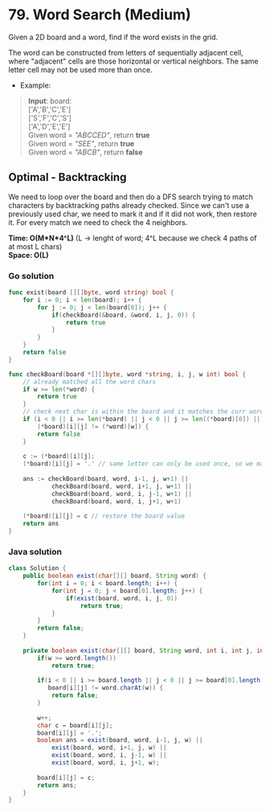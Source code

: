 # 79. Word Search (Medium)

Given a 2D board and a word, find if the word exists in the grid.

The word can be constructed from letters of sequentially adjacent cell, where "adjacent" cells are
those horizontal or vertical neighbors. The same letter cell may not be used more than once.

- Example:
> **Input**: board: <br>
> ['A','B','C','E'] <br>
> ['S','F','C','S'] <br>
> ['A','D','E','E'] <br>
> Given word = *"ABCCED"*, return **true** <br>
> Given word = *"SEE"*, return **true** <br>
> Given word = *"ABCB"*, return **false**

## Optimal - Backtracking
We need to loop over the board and then do a DFS search trying to match characters by backtracking
paths already checked. Since we can't use a previously used char, we need to mark it and if it did
not work, then restore it. For every match we need to check the 4 neighbors.

**Time: O(M\*N\*4^L)** (L -> lenght of word; 4^L because we check 4 paths of at most L chars) <br>
**Space: O(L)**

### Go solution
```go
func exist(board [][]byte, word string) bool {
    for i := 0; i < len(board); i++ {
        for j := 0; j < len(board[0]); j++ {
            if(checkBoard(&board, &word, i, j, 0)) {
                return true
            }
        }
    }
    return false
}

func checkBoard(board *[][]byte, word *string, i, j, w int) bool {
    // already matched all the word chars
    if w >= len(*word) {
        return true
    }
    // check next char is within the board and it matches the curr word char
    if (i < 0 || i >= len(*board) || j < 0 || j >= len((*board)[0]) ||
        (*board)[i][j] != (*word)[w]) {
        return false
    }
    
    c := (*board)[i][j];
    (*board)[i][j] = '.' // same letter can only be used once, so we mark it
    
    ans := checkBoard(board, word, i-1, j, w+1) ||
            checkBoard(board, word, i+1, j, w+1) ||
            checkBoard(board, word, i, j-1, w+1) ||
            checkBoard(board, word, i, j+1, w+1)
    
    (*board)[i][j] = c // restore the board value
    return ans
}
```
### Java solution
```java
class Solution {
    public boolean exist(char[][] board, String word) {
        for(int i = 0; i < board.length; i++) {
            for(int j = 0; j < board[0].length; j++) {
                if(exist(board, word, i, j, 0))
                    return true;
            }
        }
        return false;
    }
    
    private boolean exist(char[][] board, String word, int i, int j, int w) {
        if(w >= word.length())
            return true;
        
        if(i < 0 || i >= board.length || j < 0 || j >= board[0].length ||
           board[i][j] != word.charAt(w)) {
            return false;
        }
        
        w++;
        char c = board[i][j];
        board[i][j] = '.';
        boolean ans = exist(board, word, i-1, j, w) ||
            exist(board, word, i+1, j, w) ||
            exist(board, word, i, j-1, w) ||
            exist(board, word, i, j+1, w);
        
        board[i][j] = c;
        return ans;
    }
}
```